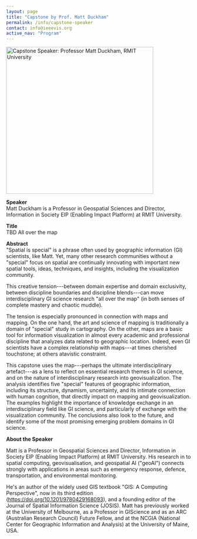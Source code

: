 ```yaml
---
layout: page 
title: "Capstone by Prof. Matt Duckham"
permalink: /info/capstone-speaker 
contact: info@ieeevis.org 
active_nav: "Program"
---
```


<img src="/year/2023/assets/carousel/matt-duckham.jpeg"
alt="Capstone Speaker: Professor Matt Duckham, RMIT University" 
style="height:400px"
/>
<br/>

<p><b>Speaker</b> <br/>Matt Duckham is a Professor in Geospatial Sciences and Director, Information in Society EIP (Enabling Impact Platform) at RMIT University. 
</p>

<p><b>Title</b> <br/>TBD
  All over the map
</p>

<p><b>Abstract</b> <br/>
"Spatial is special" is a phrase often used by geographic information (GI) scientists, like Matt. Yet, many other research communities without a "special" focus on spatial are continually innovating with important new spatial tools, ideas, techniques, and insights, including the visualization community.

This creative tension---between domain expertise and domain exclusivity, between discipline boundaries and discipline blends---can move interdisciplinary GI science research "all over the map" (in both senses of complete mastery and chaotic muddle).

The tension is especially pronounced in connection with maps and mapping. On the one hand, the art and science of mapping is traditionally a domain of "special" study in cartography. On the other, maps are a basic tool for information visualization in almost every academic and professional discipline that analyzes data related to geographic location. Indeed, even GI scientists have a complex relationship with maps---at times cherished touchstone; at others atavistic constraint.

This capstone uses the map---perhaps the ultimate interdisciplinary artefact---as a lens to reflect on essential research themes in GI science, and on the nature of interdisciplinary research into geovisualization. The analysis identifies five "special" features of geographic information, including its structure, dynamism, uncertainty, and its intimate connection with human cognition, that directly impact on mapping and geovisualization. The examples highlight the importance of knowledge exchange in an interdisciplinary field like GI science, and particularly of exchange with the visualization community. The conclusions also look to the future, and identify some of the most promising emerging problem domains in GI science.
</p>

<p><b>About the Speaker</b><br/>

Matt is a Professor in Geospatial Sciences and Director, Information in Society EIP (Enabling Impact Platform) at RMIT University. His research in to spatial computing, geovisualisation, and geospatial AI ("geoAI") connects strongly with applications in areas such as emergency response, defence, transportation, and environmental monitoring. 

He's an author of the widely used GIS textbook "GIS: A Computing Perspective", now in its third edition (https://doi.org/10.1201/9780429168093), and a founding editor of the Journal of Spatial Information Science (JOSIS). Matt has previously worked at the University of Melbourne, as a Professor in GIScience and as an ARC (Australian Research Council) Future Fellow, and at the NCGIA (National Center for Geographic Information and Analysis) at the University of Maine, USA.
